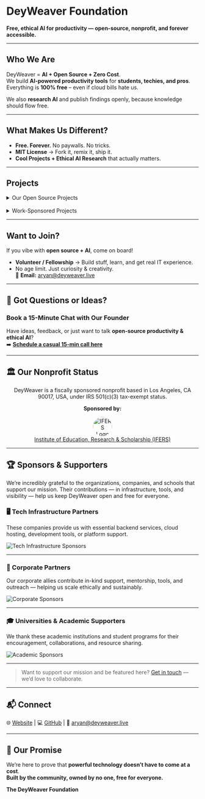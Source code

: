#  **DeyWeaver Foundation**
**Free, ethical AI for productivity — open-source, nonprofit, and forever accessible.**  


---

##  Who We Are  
DeyWeaver = **AI + Open Source + Zero Cost**.  
We build **AI-powered productivity tools** for **students, techies, and pros**. Everything is **100% free** – even if cloud bills hate us.  

We also **research AI** and publish findings openly, because knowledge should flow free.

---

##  What Makes Us Different?
-  **Free. Forever.** No paywalls. No tricks.  
-  **MIT License** → Fork it, remix it, ship it.  
-  **Cool Projects + Ethical AI Research** that actually matters.  

---
##  Projects

<details>
<summary> Our Open Source Projects</summary>

These are some projects DeyWeaver is actively working on right now:

- **DeyWeaver Planner** — [GitHub Repo](https://github.com/deyweaver/deyweaver)  
  An AI-powered task planner that intelligently organizes your day.

- **Task Brain** — [GitHub Repo](https://github.com/deyweaver/task-brain)  
  A personal AI brain that adapts to your reasoning style and challenges your thinking.

</details>

<br/>

<details>
<summary> Work-Sponsored Projects</summary>

DeyWeaver works not just on its own projects, but also collaborates with other open-source initiatives that share the same mission.  
We help integrate AI into these tools — especially if they aim to remain free and accessible to all.

- **LibreTime AI** — [GitHub Repo](https://github.com/libretime/libretime)  
  We're helping integrate scheduling AI for community radio automation.

- **OpenJournal** — [GitHub Repo](https://github.com/openjournalsystem/ojserver)  
  Assisting with intelligent peer-review suggestions and editorial workflow.

- **TimeVault** — [GitHub Repo](https://github.com/TimeVaultAI/core)  
  Contributing AI-driven time-blocking and focus mode logic.

</details>

---
##  Want to Join?  
If you vibe with **open source + AI**, come on board!  
- **Volunteer / Fellowship** → Build stuff, learn, and get real IT experience.  
- No age limit. Just curiosity & creativity.  
📧 **Email:** [aryan@deyweaver.live](mailto:aryan@deyweaver.live)  

---

## 💬 Got Questions or Ideas?  
### **Book a 15-Minute Chat with Our Founder**  
Have ideas, feedback, or just want to talk **open-source productivity & ethical AI**?  
➡️ **[Schedule a casual 15-min call here](your-calendar-link)**  

---
<h2>🏛 Our Nonprofit Status</h2>

<p align="center">
  DeyWeaver is a fiscally sponsored nonprofit based in Los Angeles, CA 90017, USA, under IRS 501(c)(3) tax-exempt status.
</p>

<p align="center"><strong>Sponsored by:</strong></p>

<p align="center">
  <a href="https://www.ifers.org">
    <img src="https://images.builderservices.io/s/cdn/v1.0/i/m?url=https%3A%2F%2Fstorage.googleapis.com%2Fproduction-ipage-v1-0-1%2F751%2F451751%2FhQFxPE7N%2F3038f494ae4b45a7b338aa97fe1c7619&methods=resize%2C500%2C5000" alt="IFERS Logo" width="50" style="border-radius: 50%;"><br/>
    Institute of Education, Research & Scholarship (IFERS)
  </a>
</p>


---

## 🏆 Sponsors & Supporters

We’re incredibly grateful to the organizations, companies, and schools that support our mission. Their contributions — in infrastructure, tools, and visibility — help us keep DeyWeaver open and free for everyone.

### 🖥️ Tech Infrastructure Partners
These companies provide us with essential backend services, cloud hosting, development tools, or platform support.

![Tech Infrastructure Sponsors](https://i.ibb.co/sdNMGjDh/Untitled-design-1.png)

---

### 🤝 Corporate Partners
Our corporate allies contribute in-kind support, mentorship, tools, and outreach — helping us scale ethically and sustainably.

![Corporate Sponsors](https://i.ibb.co/BVQHZPjF/Untitled-design-2.png)

---

### 🎓 Universities & Academic Supporters
We thank these academic institutions and student programs for their encouragement, collaborations, and resource sharing.

![Academic Sponsors](https://i.ibb.co/Gf6jR8w6/Untitled-design-5.png)

---

> Want to support our mission and be featured here? [Get in touch](mailto:aryanbrite@gmail.com) — we’d love to collaborate.


---

## 📬 Connect  
🌐 [Website](https://www.deyweaver.live) | 💻 [GitHub](https://github.com/aryan6673) | 📧 [aryan@deyweaver.live](mailto:aryan@deyweaver.live)  

---

## 🌟 Our Promise  
We’re here to prove that **powerful technology doesn’t have to come at a cost**.  
**Built by the community, owned by no one, free for everyone.**  

**The DeyWeaver Foundation**
